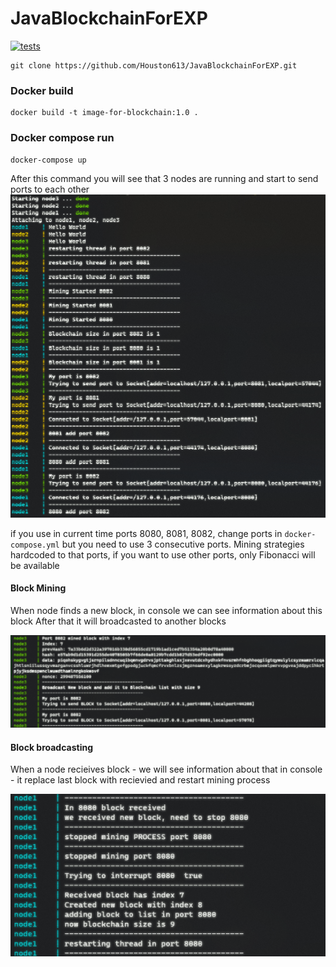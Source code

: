 # JavaBlockchainForEXP


[![tests](https://github.com/Houston613/JavaBlockchainForEXP/actions/workflows/tests.yml/badge.svg?branch=master)](https://github.com/Houston613/JavaBlockchainForEXP/actions/workflows/tests.yml)


```
git clone https://github.com/Houston613/JavaBlockchainForEXP.git
```

### Docker build

```
docker build -t image-for-blockchain:1.0 .
```

### Docker compose run

```
docker-compose up
```

After this command you will see that 3 nodes are running and start to send ports to each other
![some text](src/main/resources/Screenshot_1.png?raw=true)

if you use in current time ports 8080, 8081, 8082, change ports in `docker-compose.yml` but you need to use 3 consecutive ports.
Mining strategies hardcoded to that ports, if you want to use other ports, only Fibonacci will be available
#### Block Mining
When node finds a new block, in console we can see information about this block
After that it will broadcasted to another blocks

![some text](/src/main/resources/Screenshot_2.png?raw=true)
#### Block broadcasting
When a node recieives block - we will see information about that in console - it replace last block with recievied and restart mining process

![some text](/src/main/resources/Screenshot_3.png?raw=true)
